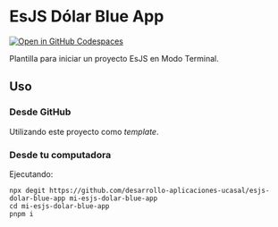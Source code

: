 # EsJS Dólar Blue App

[![Open in GitHub Codespaces](https://github.com/codespaces/badge.svg)](https://github.com/codespaces/new?hide_repo_select=true&ref=main&repo=583951106)

Plantilla para iniciar un proyecto EsJS en Modo Terminal.

## Uso

### Desde GitHub

Utilizando este proyecto como *template*.

### Desde tu computadora

Ejecutando:

```
npx degit https://github.com/desarrollo-aplicaciones-ucasal/esjs-dolar-blue-app mi-esjs-dolar-blue-app
cd mi-esjs-dolar-blue-app
pnpm i
```
